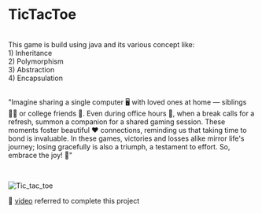 <h1>TicTacToe</h1>
<br>
This game is build using java and its various concept like:<br>
1) Inheritance<br>
2) Polymorphism<br>
3) Abstraction<br>
4) Encapsulation<br>
<br>
<p>

"Imagine sharing a single computer 🖥️ with loved ones at home — siblings 👨‍👦 or college friends 💑. Even during office hours 🏢, when a break calls for a refresh, summon a companion for a shared gaming session. These moments foster beautiful ❤️ connections, reminding us that taking time to bond is invaluable. In these games, victories and losses alike mirror life's journey; losing gracefully is also a triumph, a testament to effort. So, embrace the joy! 🎉"
</p>

 <br>
 
![Tic_tac_toe](https://github.com/Satyapt001/Tic_tac_toe/assets/126075100/38a08abd-cd52-4e92-b56d-e112ff58812a)

🔗 [video](https://youtu.be/Jm8sgpb6NTY?si=vG0InhOtu_sLuQvN) referred to complete this project

